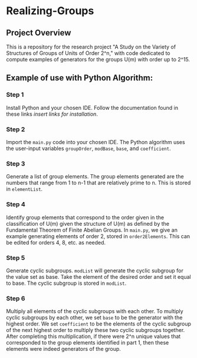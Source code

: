 # Realizing-Groups

## Project Overview
This is a repository for the research project "A Study on the Variety of Structures of Groups of Units of Order 2^n," 
with code dedicated to compute examples of generators for the groups U(m) with order up to 2^15.

## Example of use with Python Algorithm:
### Step 1
Install Python and your chosen IDE. Follow the documentation found in these links *insert links for installation*. 
### Step 2
Import the `main.py` code into your chosen IDE. The Python algorithm uses the user-input variables `groupOrder`, `modBase`, `base`, and `coefficient`.
### Step 3
Generate a list of group elements.
The group elements generated are the numbers that range from 1 to n-1 that are relatively prime to n.
This is stored in `elementList`.
### Step 4
Identify group elements that correspond to the order given in the classification of U(m) given the structure of U(m) as defined by the Fundamental Theorem of Finite Abelian Groups. 
In `main.py`, we give an example generating elements of order 2, stored in `order2Elements`. This can be edited for orders 4, 8, etc. as needed. 
### Step 5
Generate cyclic subgroups.
`modList` will generate the cyclic subgroup for the value set as base. Take the element of the desired order and set it equal to base. 
The cyclic subgroup is stored in `modList`.
### Step 6
Multiply all elements of the cyclic subgroups with each other. 
To multiply cyclic subgroups by each other, we set `base` to be the generator with the highest order. We set `coefficient` to be the elements of the cyclic subgroup of the next highest order to multiply these two cyclic subgroups together. After completing this multiplication, if there were 2^n unique values that corresponded to the group elements identified in part 1, then these elements were indeed generators of the group.
